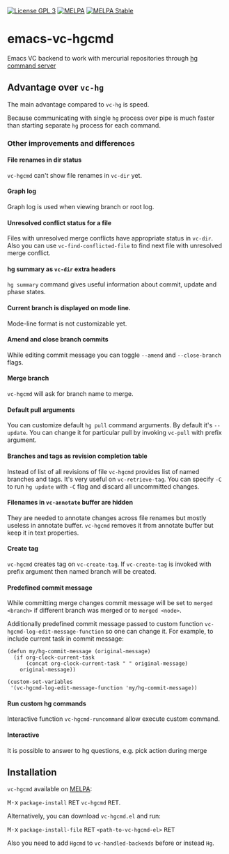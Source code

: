 [![License GPL 3](https://img.shields.io/badge/license-GPL_3-green.svg)](http://www.gnu.org/copyleft/gpl.html)
[![MELPA](http://melpa.org/packages/vc-hgcmd-badge.svg)](http://melpa.org/#/vc-hgcmd)
[![MELPA Stable](http://stable.melpa.org/packages/vc-hgcmd-badge.svg)](http://stable.melpa.org/#/vc-hgcmd)

# emacs-vc-hgcmd

Emacs VC backend to work with mercurial repositories through [hg command server](https://www.mercurial-scm.org/wiki/CommandServer)

## Advantage over `vc-hg`

The main advantage compared to `vc-hg` is speed.

Because communicating with single `hg` process over pipe is much faster than starting separate `hg` process for each command.

### Other improvements and differences

#### File renames in dir status

`vc-hgcmd` can't show file renames in `vc-dir` yet.

#### Graph log

Graph log is used when viewing branch or root log.

#### Unresolved conflict status for a file

Files with unresolved merge conflicts have appropriate status in `vc-dir`.
Also you can use `vc-find-conflicted-file` to find next file with unresolved merge conflict.

#### hg summary as `vc-dir` extra headers

`hg summary` command gives useful information about commit, update and phase states.

#### Current branch is displayed on mode line.

Mode-line format is not customizable yet.

#### Amend and close branch commits

While editing commit message you can toggle `--amend` and `--close-branch` flags.

#### Merge branch

`vc-hgcmd` will ask for branch name to merge.

#### Default pull arguments

You can customize default `hg pull` command arguments.
By default it's `--update`. You can change it for particular pull by invoking `vc-pull` with prefix argument.

#### Branches and tags as revision completion table

Instead of list of all revisions of file `vc-hgcmd` provides list of named branches and tags.
It's very useful on `vc-retrieve-tag`.
You can specify `-C` to run `hg update` with `-C` flag and discard all uncommitted changes.

#### Filenames in `vc-annotate` buffer are hidden

They are needed to annotate changes across file renames but mostly useless in annotate buffer.
`vc-hgcmd` removes it from annotate buffer but keep it in text properties.

#### Create tag

`vc-hgcmd` creates tag on `vc-create-tag`.
If `vc-create-tag` is invoked with prefix argument then named branch will be created.

#### Predefined commit message

While committing merge changes commit message will be set to `merged <branch>` if
different branch was merged or to `merged <node>`.

Additionally predefined commit message passed to custom function `vc-hgcmd-log-edit-message-function` so one can change it. For example, to include current task in commit message:

```elisp
(defun my/hg-commit-message (original-message)
  (if org-clock-current-task
      (concat org-clock-current-task " " original-message)
    original-message))

(custom-set-variables
 '(vc-hgcmd-log-edit-message-function 'my/hg-commit-message))
```

#### Run custom hg commands

Interactive function `vc-hgcmd-runcommand` allow execute custom command.

#### Interactive

It is possible to answer to hg questions, e.g. pick action during merge

## Installation

`vc-hgcmd` available on [MELPA](http://melpa.org):

<kbd>M-x</kbd> `package-install` <kbd>RET</kbd> `vc-hgcmd` <kbd>RET</kbd>.

Alternatively, you can download `vc-hgcmd.el` and run:

<kbd>M-x</kbd> `package-install-file` <kbd>RET</kbd> `<path-to-vc-hgcmd-el>` <kbd>RET</kbd>

Also you need to add `Hgcmd` to `vc-handled-backends` before or instead `Hg`.
